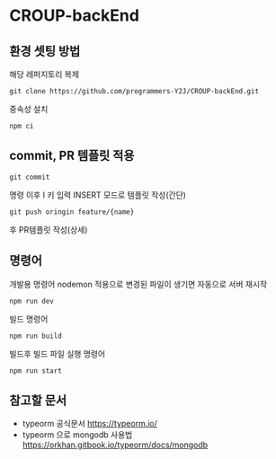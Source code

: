 # CROUP-backEnd

## 환경 셋팅 방법

해당 레퍼지토리 복제

```shell
git clone https://github.com/programmers-Y2J/CROUP-backEnd.git
```

중속성 설치

```shell
npm ci
```

## commit, PR 템플릿 적용

```shell
git commit
```

명령 이후 I 키 입력 INSERT 모드로 템플릿 작성(간단)

```shell
git push oringin feature/{name}
```

후 PR템플릿 작성(상세)

## 명령어

개발용 명령어
nodemon 적용으로 변경된 파일이 생기면 자동으로 서버 재시작

```shell
npm run dev
```

빌드 명령어

```shell
npm run build
```

빌드후 빌드 파일 실행 명령어

```shell
npm run start
```

## 참고할 문서

- typeorm 공식문서 https://typeorm.io/
- typeorm 으로 mongodb 사용법 https://orkhan.gitbook.io/typeorm/docs/mongodb

